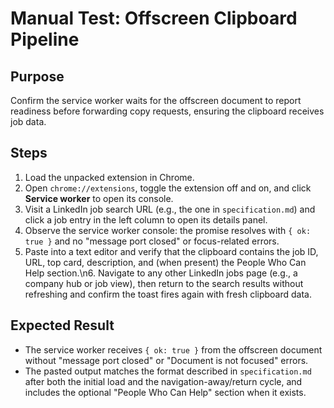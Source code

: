 # Manual Test: Offscreen Clipboard Pipeline

## Purpose
Confirm the service worker waits for the offscreen document to report readiness before forwarding copy requests, ensuring the clipboard receives job data.

## Steps
1. Load the unpacked extension in Chrome.
2. Open `chrome://extensions`, toggle the extension off and on, and click **Service worker** to open its console.
3. Visit a LinkedIn job search URL (e.g., the one in `specification.md`) and click a job entry in the left column to open its details panel.
4. Observe the service worker console: the promise resolves with `{ ok: true }` and no "message port closed" or focus-related errors.
5. Paste into a text editor and verify that the clipboard contains the job ID, URL, top card, description, and (when present) the People Who Can Help section.\n6. Navigate to any other LinkedIn jobs page (e.g., a company hub or job view), then return to the search results without refreshing and confirm the toast fires again with fresh clipboard data.

## Expected Result
- The service worker receives `{ ok: true }` from the offscreen document without "message port closed" or "Document is not focused" errors.
- The pasted output matches the format described in `specification.md` after both the initial load and the navigation-away/return cycle, and includes the optional "People Who Can Help" section when it exists.





